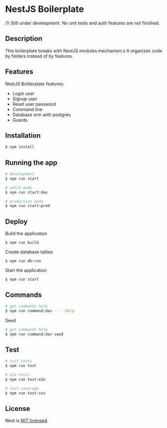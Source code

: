 # NestJS Boilerplate

/!\ Still under development. No unit tests and auth features are not finished.

## Description

This boilerplate breaks with NestJS modules mechanism.s It organizes code by folders instead of by features.

## Features

NestJS Boilterplate features:

- Login user
- Signup user
- Reset user password
- Command line
- Database orm with postgres
- Guards

## Installation

```bash
$ npm install
```

## Running the app

```bash
# development
$ npm run start

# watch mode
$ npm run start:dev

# production mode
$ npm run start:prod
```

## Deploy

Build the application

```
$ npm run build
```

Create database tables

```
$ npm run db:run
```

Start the application

```
$ npm run start
```

## Commands

```bash
# get commands help
$ npm run command:dev -- --help
```

Seed

```bash
# get commands help
$ npm run command:dev seed
```

## Test

```bash
# unit tests
$ npm run test

# e2e tests
$ npm run test:e2e

# test coverage
$ npm run test:cov
```

## License

Nest is [MIT licensed](LICENSE).

